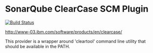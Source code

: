 SonarQube ClearCase SCM Plugin
=============================

[![Build Status](https://travis-ci.org/SonarSource/sonar-scm-clearcase.svg?branch=master)](https://travis-ci.org/SonarSource/sonar-scm-clearcase)

http://www-03.ibm.com/software/products/en/clearcase/

This provider is a wrapper around 'cleartool' command line utility that should be available in the PATH.
